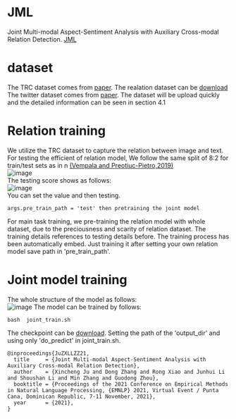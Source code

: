 # JML
Joint Multi-modal Aspect-Sentiment Analysis with Auxiliary Cross-modal
Relation Detection.  [JML](https://aclanthology.org/2021.emnlp-main.360.pdf)


# dataset 
The TRC dataset comes from [paper](https://aclanthology.org/P19-1272.pdf). The realation dataset can be [download](https://github.com/danielpreotiuc/text-image-relationship/)
The twitter dataset comes from [paper](https://aclanthology.org/P18-1185.pdf). The dataset will be upload quickly and the detailed information can be seen in section 4.1

# Relation training 
We utilize the TRC dataset to capture the relation between image and text. 
For testing the efficient of relation model, We follow the same split of 8:2 for train/test sets as in n [(Vempala and Preotiuc-Pietro,2019)](https://aclanthology.org/P19-1272.pdf)  
![image](https://user-images.githubusercontent.com/69071185/145937952-bfc6565b-deb2-4504-84fb-fe679ab56dfe.png)    
The testing score shows as follows:  
![image](https://user-images.githubusercontent.com/69071185/145938607-68194ac4-4942-4677-9aa8-4a32a98c8baa.png)  
You can set the value and then testing.
```
args.pre_train_path = 'test' then pretraining the joint model
```
For main task training, we pre-training the relation model with whole dataset, due to the preciousness and scarity of relation dataset. The training details references to testing details before. The training process  has been automatically embed. Just training it after setting your own relation model save path in 'pre_train_path'.


# Joint model training 
The whole structure of the model as follows:  
![image](https://user-images.githubusercontent.com/69071185/145938959-d2458f1b-9250-4e26-aca6-71bc4aee9edc.png)
The model can be trained by follows:
```
bash  joint_train.sh
```
The checkpoint can be [download](#). Setting the path of the 'output_dir' and using only 'do_predict' in joint_train.sh.


<!-- # About whole code -->
<!-- We are delighted that paper is accepted by EMNLP and we promised to open the code. However, I am very busy recently. Given a few weeks, the code will be on the github. -->  
```
@inproceedings{JuZXLLZZ21,
  title     = {Joint Multi-modal Aspect-Sentiment Analysis with Auxiliary Cross-modal Relation Detection},
  author    = {Xincheng Ju and Dong Zhang and Rong Xiao and Junhui Li and Shoushan Li and Min Zhang and Guodong Zhou},
  booktitle = {Proceedings of the 2021 Conference on Empirical Methods in Natural Language Processing, {EMNLP} 2021, Virtual Event / Punta Cana, Dominican Republic, 7-11 November, 2021},
  year      = {2021},
}
```


